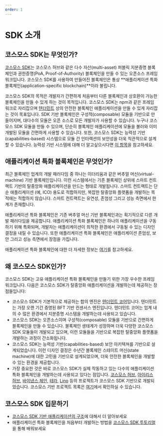 ```yaml
---
order: 1
---
```


# SDK 소개

## 코스모스 SDK는 무엇인가?

[코스모스 SDK](https://github.com/cosmos/osmosis-sdk)는 코스모스 허브와 같은 다수 자산(multi-asset) 퍼블릭 지분증명 블록체인과 권한증명(PoA, Proof-of-Authority) 블록체인을 만들 수 있는 오픈소스 프레임워크입니다. 코스모스 SDK를 사용하여 만들어진 블록체인은 통상 **애플리케이션 특화 블록체인(application-specific blockchain)**이라 불립니다.

코스모스 SDK의 목적은 개발자가 간편하게 처음부터 다른 블록체인과 상호환이 가능한 블록체인을 만들 수 있게 하는 것이 목적입니다. 코스모스 SDK는 npm과 같은 프레임워크로 자리잡으며 [텐더민트](https://github.com/tendermint/tendermint) 상의 안전한 블록체인 애플리케이션을 만들 수 있게 자리잡는 것이 목표입니다. SDK 기반 블록체인은 구성적(composable) 모듈을 기반으로 만들어지며, 대다수의 모듈은 오픈 소스로 모든 개발자가 사용할 수 있습니다. 누구나 코스모스 SDK 모듈을 만들 수 있으며, 단순히 블록체인 애플리케이션에 모듈을 불러와 이미 개발된 모듈을 간편하게 사용할 수 있습니다. 또한, 코스모스 SDK는 능력성 기반(capabilities-based) 시스템으로 모듈 간 인터랙션의 보안성을 더욱 직관적으로 설계할 수 있습니다. 능력성 기반 시스템에 대해 더 알고싶으시다면 [이 항목](./ocap.md)을 참고하세요.

## 애플리케이션 특화 블록체인은 무엇인가?

최근 블록체인 업계의 개발 패러다임 중 하나는 이더리움과 같은 버추얼 머신(virtual-machine) 기반 블록체인입니다. 이런 시스템에서는 기존 블록체인 상위에 스마트 컨트랙트 기반의 탈중앙화 애플리케이션을 만드는 형태로 개발됩니다. 스마트 컨트랙트는 단순 애플리케이션 (예, ICO) 용도로 적합하지만, 복잡한 탈중앙화 플랫폼을 개발하는 목적에는 적합하지 않습니다. 스마트 컨트랙트는 유연성, 존엄성 그리고 성능 측면에서 한계가 존재합니다.

애플리케이션 특화 블록체인은 기존 버추얼 머신 기반 블록체인과는 획기적으로 다른 개발 패러다임을 제공합니다. 애플리케이션 특화 블록체인은 하나의 애플리케이션을 구동하기 위해 특화되며, 개발자는 애플리케이션이 최적한 환경에서 구동될 수 있는 디자인 결정을 내릴 수 있습니다. 또한 애플리케이션 특화 블록체인은 애플리케이션 존엄성, 보안 그리고 성능 측면에서 장점을 가집니다.

애플리케이션 특화 블록체인에 대한 더 자세한 정보는 [여기](./why-app-specific.md)를 참고하세요.

## 왜 코스모스 SDK인가?

코스모스 SDK는 고유 애플리케이션 특화 블록체인을 만들기 위한 가장 우수한 프레임워크입니다. 다음은 코스모스 SDK가  탈중앙화 애플리케이션을 개발하는데 제공하는 장점들입니다:

- 코스모스 SDK가 기본적으로 제공하는 합의 엔진은 [텐더민트 코어](https://github.com/tendermint/tendermint)입니다. 텐더민트는 가장 오랜 기간 증명된 BFT 기반 컨센서스 엔진입니다. 텐더민트 코어는 업계 내의 수 많은 환경에서 지분증명 시스템을 개발하는데 사용되고 있습니다.
- 코스모스 SDK는 오픈소스이며 구성적(composable) 모듈을 기반으로 간편하게 블록체인을 만들 수 있습니다. 블록체인 생태계가 성장하며 더욱 다양한 코스모스 SDK 모듈들이 개발되고 있으며, 이런 모듈들을 기반으로 복잡한 탈중앙화 플랫폼을 개발하는 과정이 간소화됩니다.
- 코스모스 SDK는 능력성 기반(capabilities-based) 보안 아키텍쳐를 기반으로 설계되었습니다. 이런 디자인 결정은 수년간 블록체인 스테이트 머신(state machine)에 대한 고민을 기반으로 설계되었으며, 더욱 안전한 블록체인을 개발할 수 있는 환경을 제공합니다.
- 가장 중요한 것은 바로 코스모스 SDK가 실제 작동하고 있는 다수의 애플리케이션 특화 블록체인을 개발하는데 사용되고 있다는 점입니다. [코스모스 허브](https://hub.cosmos.network), [아이리스 허브](https://irisnet.org), [바이낸스 체인](https://docs.binance.org), [테라](https://terra.money), [Lino](https://lino.network) 등의 프로젝트가 코스모스 SDK 기반으로 개발되었습니다. 코스모스 기반 프로젝트 목록은 [여기](https://cosmos.network/ecosystem)에서 확인하실 수 있습니다.

## 코스모스 SDK 입문하기

- [코스모스 SDK 기반 애플리케이션의 구조](./sdk-app-architecture.md)에 대해서 더 알아보세요
- 애플리케이션 특화 블록체인을 처음부터 개발하는 방법을 [코스모스 SDK 투토리얼](https://cosmos.network/docs/tutorial)을 통해 배워보세요
